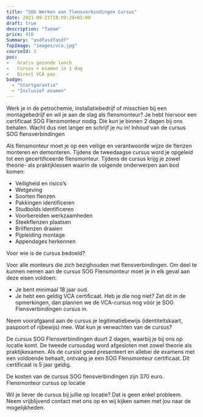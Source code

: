 ```yaml
---
title: "SOG Werken aan flensverbindingen Cursus"
date: 2021-09-21T18:59:29+02:00
draft: true
description: "Tadam"
price: 410
Summary: "asdfasdfasdf"
TopImage: "images/vca.jpg"
courseId: 1
pos:
-   Gratis gezonde lunch
-   Cursus + examen in 1 dag
-   Direct VCA pas
badge:
  - "Startgarantie"
  - "Inclusief examen"
---
```


Werk je in de petrochemie, installatiebedrijf of misschien bij een montagebedrijf en wil je aan de slag als flensmonteur? Je hebt hiervoor een certificaat SOG Flensmonteur nodig. Die kun je binnen 2 dagen bij ons behalen. Wacht dus niet langer en schrijf je nu in!
Inhoud van de cursus SOG flensverbindingen

Als flensmonteur moet je op een veilige en verantwoorde wijze de flenzen monteren en demonteren. Tijdens de tweedaagse cursus word je opgeleid tot een gecertificeerde flensmonteur. Tijdens de cursus krijg je zowel theorie- als praktijklessen waarin de volgende onderwerpen aan bod komen:

- Veiligheid en risico’s
- Wetgeving
- Soorten flenzen
- Pakkingen identificeren
- Studbolds identificeren
- Voorbereiden werkzaamheden
- Steekflenzen plaatsen
- Brilflenzen draaien
- Pijpleiding montage
- Appendages herkennen

Voor wie is de cursus bedoeld?

Voor alle monteurs die zich bezighouden met flensverbindingen. Om deel te kunnen nemen aan de cursus SOG Flensmonteur moet je in elk geval aan deze eisen voldoen:

- Je bent minimaal 18 jaar oud.
- Je hebt een geldig VCA certificaat. Heb je die nog niet? Zet dit in de opmerkingen, dan plannen we de VCA-cursus nog vóór je SOG Flensverbindingen cursus in.

Neem voorafgaand aan de cursus je legitimatiebewijs (identiteitskaart, paspoort of rijbewijs) mee.
Wat kun je verwachten van de cursus?

De cursus SOG Flensverbindingen duurt 2 dagen, waarbij je bij ons op locatie komt. De tweede cursusdag word afgesloten met zowel theorie als praktijkexamen. Als de cursist goed presenteert en allebei de examens met een voldoende behaalt, ontvang je een SOG Flensmonteur certificaat. Dit certificaat is 5 jaar geldig.

De kosten van de cursus SOG flensverbindingen zijn 370 euro.
Flensmonteur cursus op locatie

Wil je liever de cursus bij jullie op locatie? Dat is geen enkel probleem. Neem vrijblijvend contact met ons op en wij kijken samen met jou naar de mogelijkheden.